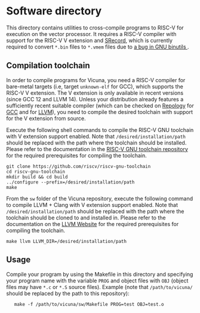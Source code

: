 # Software directory

This directory contains utilities to cross-compile programs to RISC-V for
execution on the vector processor.  It requires a RISC-V compiler with support
for the RISC-V V extension and [SRecord](http://srecord.sourceforge.net/),
which is currently required to convert `*.bin` files to `*.vmem` files due to
[a bug in GNU binutils
](https://github.com/riscv/riscv-tools/issues/168#issuecomment-554973539).


## Compilation toolchain

In order to compile programs for Vicuna, you need a RISC-V compiler for
bare-metal targets (i.e, target `unknown-elf` for GCC), which supports the
RISC-V V extension.  The V extension is only available in recent versions
(since GCC 12 and LLVM 14).  Unless your distribution already features a
sufficiently recent suitable compiler (which can be checked on
[Repology](https://repology.org/) for
[GCC](https://repology.org/project/gcc-riscv64-unknown-elf/versions) and for
[LLVM](https://repology.org/project/llvm/versions)), you need to compile the
desired toolchain with support for the V extension from source.

Execute the following shell commands to compile the RISC-V GNU toolchain with
V extension support enabled.  Note that `/desired/installation/path` should be
replaced with the path where the toolchain should be installed.  Please refer
to the documentation in the
[RISC-V GNU toolchain repository](https://github.com/riscv/riscv-gnu-toolchain#prerequisites)
for the required prerequisites for compiling the toolchain.

```
git clone https://github.com/riscv/riscv-gnu-toolchain
cd riscv-gnu-toolchain
mkdir build && cd build
../configure --prefix=/desired/installation/path
make
```

From the `sw` folder of the Vicuna repository, execute the following command 
to compile LLVM + Clang with V extension support enabled.
Note that `/desired/installation/path` should be
replaced with the path where the toolchain should be cloned to and installed in.
Please refer to the documentation on the
[LLVM Website](https://llvm.org/docs/GettingStarted.html)
for the required prerequisites for compiling the toolchain.

```
make llvm LLVM_DIR=/desired/installation/path
```


## Usage

Compile your program by using the Makefile in this directory and specifying
your program name with the variable `PROG` and object files with `OBJ` (object
files may have `*.c` or `*.S` source files).
Example (note that `/path/to/vicuna/` should be replaced by the path to this
repository):

       make -f /path/to/vicuna/sw/Makefile PROG=test OBJ=test.o
